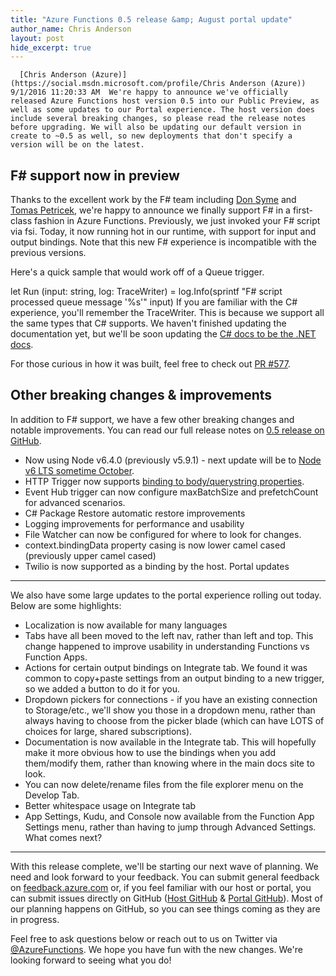 ```yaml
---
title: "Azure Functions 0.5 release &amp; August portal update"
author_name: Chris Anderson 
layout: post
hide_excerpt: true
---
```

      [Chris Anderson (Azure)](https://social.msdn.microsoft.com/profile/Chris Anderson (Azure))  9/1/2016 11:20:33 AM  We're happy to announce we've officially released Azure Functions host version 0.5 into our Public Preview, as well as some updates to our Portal experience. The host version does include several breaking changes, so please read the release notes before upgrading. We will also be updating our default version in create to ~0.5 as well, so new deployments that don't specify a version will be on the latest.

 F# support now in preview
-------------------------

 Thanks to the excellent work by the F# team including [Don Syme](https://github.com/dsyme) and [Tomas Petricek](https://github.com/tpetricek), we're happy to announce we finally support F# in a first-class fashion in Azure Functions. Previously, we just invoked your F# script via fsi. Today, it now running hot in our runtime, with support for input and output bindings. Note that this new F# experience is incompatible with the previous versions.

 Here's a quick sample that would work off of a Queue trigger.

 let Run (input: string, log: TraceWriter) = log.Info(sprintf "F# script processed queue message '%s'" input)  If you are familiar with the C# experience, you'll remember the TraceWriter. This is because we support all the same types that C# supports. We haven't finished updating the documentation yet, but we'll be soon updating the [C# docs to be the .NET docs](https://azure.microsoft.com/en-us/documentation/articles/functions-reference-csharp/). 

 For those curious in how it was built, feel free to check out [PR #577](https://github.com/Azure/azure-webjobs-sdk-script/pull/577).

 Other breaking changes & improvements
-------------------------------------

 In addition to F# support, we have a few other breaking changes and notable improvements. You can read our full release notes on [0.5 release on GitHub](https://github.com/Azure/azure-webjobs-sdk-script/releases/tag/v1.0.0-beta1-10398).

  - Now using Node v6.4.0 (previously v5.9.1) - next update will be to [Node v6 LTS sometime October](https://github.com/nodejs/LTS).
 - HTTP Trigger now supports [binding to body/querystring properties](https://github.com/Azure/azure-webjobs-sdk-script/blob/dev/sample/HttpTrigger-CSharp-Poco/run.csx).
 - Event Hub trigger can now configure maxBatchSize and prefetchCount for advanced scenarios.
 - C# Package Restore automatic restore improvements
 - Logging improvements for performance and usability
 - File Watcher can now be configured for where to look for changes.
 - context.bindingData property casing is now lower camel cased (previously upper camel cased)
 - Twilio is now supported as a binding by the host.
  Portal updates
--------------

 We also have some large updates to the portal experience rolling out today. Below are some highlights:

  - Localization is now available for many languages
 - Tabs have all been moved to the left nav, rather than left and top. This change happened to improve usability in understanding Functions vs Function Apps.
 - Actions for certain output bindings on Integrate tab. We found it was common to copy+paste settings from an output binding to a new trigger, so we added a button to do it for you.
 - Dropdown pickers for connections - if you have an existing connection to Storage/etc., we'll show you those in a dropdown menu, rather than always having to choose from the picker blade (which can have LOTS of choices for large, shared subscriptions).
 - Documentation is now available in the Integrate tab. This will hopefully make it more obvious how to use the bindings when you add them/modify them, rather than knowing where in the main docs site to look.
 - You can now delete/rename files from the file explorer menu on the Develop Tab.
 - Better whitespace usage on Integrate tab
 - App Settings, Kudu, and Console now available from the Function App Settings menu, rather than having to jump through Advanced Settings.
  What comes next?
----------------

 With this release complete, we'll be starting our next wave of planning. We need and look forward to your feedback. You can submit general feedback on [feedback.azure.com](https://feedback.azure.com/forums/355860-azure-functions) or, if you feel familiar with our host or portal, you can submit issues directly on GitHub ([Host GitHub](https://github.com/Azure/azure-webjobs-sdk-script) & [Portal GitHub](https://github.com/projectkudu/AzureFunctionsPortal)). Most of our planning happens on GitHub, so you can see things coming as they are in progress. 

 Feel free to ask questions below or reach out to us on Twitter via [@AzureFunctions](https://twitter.com/azurefunctions). We hope you have fun with the new changes. We're looking forward to seeing what you do!

      
